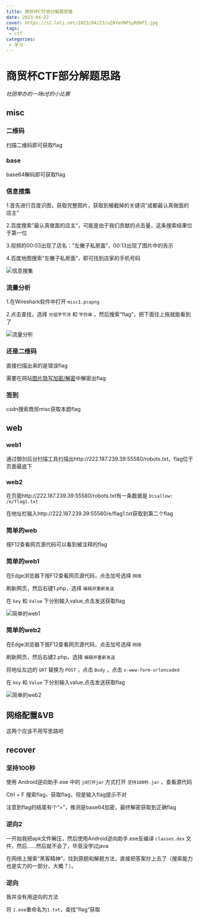```yaml
---
title: 商贸杯CTF部分解题思路
date: 2023-04-22
cover: https://s2.loli.net/2023/04/23/uZ8YeVNP1yROHfI.jpg
tags:
 - ctf
categories:
 - 学习
---
```


# 商贸杯CTF部分解题思路

*社团举办的一场ctf的小比赛*

## misc

### 二维码

扫描二维码即可获取flag



### base

base64解码即可获取flag



### 信息搜集

1.首先进行百度识图，获取完整图片，获取到被截掉的关键词”成都最认真做面的店主“

2.百度搜索”最认真做面的店主“，可能是由于我们贡献的点击量，这条搜索结果位于第一位

3.视频的00:03出现了店名：”左撇子私房面“，00:13出现了图片中的告示

4.百度地图搜索“左撇子私房面”，即可找到店家的手机号码

![信息搜集](https://s2.loli.net/2023/04/20/KERaGeUQh9xbsL2.png)

### 流量分析

1.在Wireshark软件中打开 `misc1.pcapng`

2.点击查找，选择 `分组字节流` 和 `字符串` ，然后搜索“flag”，把下面往上拖就能看到了

![流量分析](https://s2.loli.net/2023/04/20/N4QgLnAo6l37aXM.png)

### 还是二维码

直接扫描出来的是错误flag

需要在网站[图片隐写加密/解密](https://c.p2hp.com/yinxietu/)中解密出flag



### 签到

csdn搜索商贸misc获取本题flag

## web

### web1

通过御剑后台扫描工具扫描出http://222.187.239.39:55580/robots.txt，flag位于页面最底下

### web2

在页面http://222.187.239.39:55580/robots.txt有一条数据是 `Disallow: /e/flag1.txt`

在地址栏输入http://222.187.239.39:55580/e/flag1.txt获取到第二个flag

### 简单的web

按F12查看网页源代码可以看到被注释的flag

### 简单的web1

在Edge浏览器下按F12查看网页源代码，点击加号选择 `网络`

刷新网页，然后右键1.php，选择 `编辑并重新发送`

在 `key` 和 `Value` 下分别输入value,点击发送获取flag

![简单的web1](https://s2.loli.net/2023/04/20/sLfw9K2pCPXVZWv.png)

### 简单的web2

在Edge浏览器下按F12查看网页源代码，点击加号选择 `网络`

刷新网页，然后右键2.php，选择 `编辑并重新发送`

将地址左边的 `GRT` 替换为 `POST` ，点击 `Body` ，点击 `x-www-form-urlencoded` 

在 `key` 和 `Value` 下分别输入value,点击发送获取flag

![简单的web2](https://s2.loli.net/2023/04/20/JgwbRUtjLc8IOSn.png)

## 网络配置&VB

这两个应该不用写思路吧



## recover

### 坚持100秒

使用 Android逆向助手.exe 中的 `jd打开jar` 方式打开 `坚持100秒.jar` ，查看源代码

Ctrl + F 搜索flag，获取flag，但是输入flag提示不对

注意到flag的结尾有个“=”，推测是base64加密，最终解密获取到正确flag



### 逆向2

一开始我把apk文件解压，然后使用Android逆向助手.exe反编译 `classes.dex` 文件，然后……然后就不会了，毕竟没学过java

在网络上搜索“黑客精神”，找到原题和解题方法，直接把答案抄上去了（搜索能力也是实力的一部分，大概？）。



### 逆向

我并没有用逆向的方法

将 `1.exe`重命名为`1.txt`，查找”flag“获取

